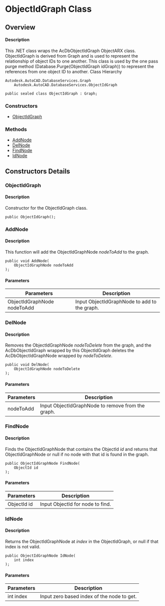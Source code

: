 # ObjectIdGraph Class

## Overview

#### Description
This .NET class wraps the AcDbObjectIdGraph ObjectARX class. 
ObjectIdGraph is derived from Graph and is used to represent the relationship of object IDs to one another. This class is used by the one pass purge method (Database.Purge(ObjectIdGraph idGraph)) to represent the references from one object ID to another. 
Class Hierarchy
```text
Autodesk.AutoCAD.DatabaseServices.Graph
    Autodesk.AutoCAD.DatabaseServices.ObjectIdGraph
```

```text
public sealed class ObjectIdGraph : Graph;
```

### Constructors

- [ObjectIdGraph](#objectidgraph)

### Methods

- [AddNode](#addnode)
- [DelNode](#delnode)
- [FindNode](#findnode)
- [IdNode](#idnode)


## Constructors Details

### ObjectIdGraph

#### Description
Constructor for the ObjectIdGraph class.
```text
public ObjectIdGraph();
```

### AddNode

#### Description
This function will add the ObjectIdGraphNode _nodeToAdd_ to the graph.
```text
public void AddNode(
    ObjectIdGraphNode nodeToAdd
);
```

#### Parameters

| Parameters | Description |
| --- | --- |
| ObjectIdGraphNode nodeToAdd | Input ObjectIdGraphNode to add to the graph. |

### DelNode

#### Description
Removes the ObjectIdGraphNode _nodeToDelete_ from the graph, and the AcDbObjectIdGraph wrapped by this ObjectIdGraph deletes the AcDbObjectIdGraphNode wrapped by _nodeToDelete_.
```text
public void DelNode(
    ObjectIdGraphNode nodeToDelete
);
```

#### Parameters

| Parameters | Description |
| --- | --- |
| nodeToAdd | Input ObjectIdGraphNode to remove from the graph. |

### FindNode

#### Description
Finds the ObjectIdGraphNode that contains the ObjectId _id_ and returns that ObjectIdGraphNode or null if no node with that id is found in the graph.
```text
public ObjectIdGraphNode FindNode(
    ObjectId id
);
```

#### Parameters

| Parameters | Description |
| --- | --- |
| ObjectId id | Input ObjectId for node to find. |

### IdNode

#### Description
Returns the ObjectIdGraphNode at _index_ in the ObjectIdGraph, or null if that index is not valid.
```text
public ObjectIdGraphNode IdNode(
    int index
);
```

#### Parameters

| Parameters | Description |
| --- | --- |
| int index | Input zero based index of the node to get. |
